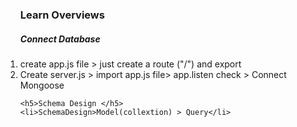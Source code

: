 
 <ol>
  <h3>Learn Overviews</h3>
    <h5>Connect Database</h5>
    <li>create app.js file > just create a route ("/") and export  </li>
    <li> Create server.js > import app.js file> app.listen check > Connect Mongoose </li>

    
    

</ol> 

<ol>
  
    <h5>Schema Design </h5>
    <li>SchemaDesign>Model(collextion) > Query</li>
    

</ol> 

